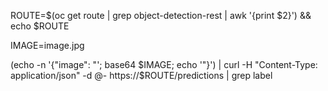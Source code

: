 ROUTE=$(oc get route | grep object-detection-rest | awk '{print $2}') && echo $ROUTE

IMAGE=image.jpg

(echo -n '{"image": "'; base64 $IMAGE; echo '"}') | curl -H "Content-Type: application/json" -d @- https://$ROUTE/predictions | grep label
